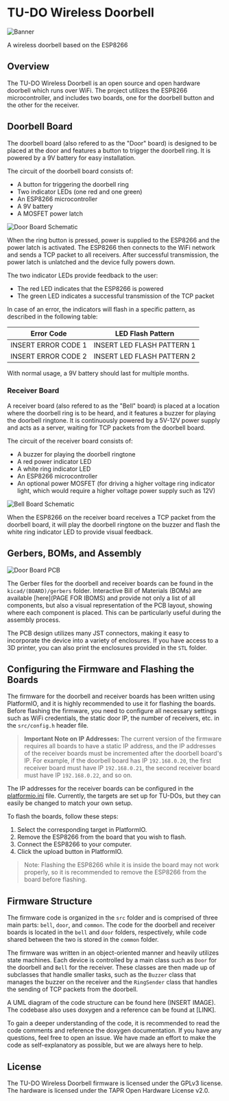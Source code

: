# TU-DO Wireless Doorbell

![Banner](img/Banner.png)

A wireless doorbell based on the ESP8266

## Overview

The TU-DO Wireless Doorbell is an open source and open hardware doorbell which runs over WiFi. The project utilizes the ESP8266 microcontroller, and includes two boards, one for the doorbell button and the other for the receiver.

## Doorbell Board

The doorbell board (also refered to as the "Door" board) is designed to be placed at the door and features a button to trigger the doorbell ring. It is powered by a 9V battery for easy installation.

The circuit of the doorbell board consists of:
- A button for triggering the doorbell ring
- Two indicator LEDs (one red and one green)
- An ESP8266 microcontroller
- A 9V battery
- A MOSFET power latch

![Door Board Schematic](img/DoorSchem.png)

When the ring button is pressed, power is supplied to the ESP8266 and the power latch is activated. The ESP8266 then connects to the WiFi network and sends a TCP packet to all receivers. After successful transmission, the power latch is unlatched and the device fully powers down.

The two indicator LEDs provide feedback to the user:
- The red LED indicates that the ESP8266 is powered
- The green LED indicates a successful transmission of the TCP packet

In case of an error, the indicators will flash in a specific pattern, as described in the following table:

| Error Code | LED Flash Pattern |
|------------|-------------------|
| INSERT ERROR CODE 1 | INSERT LED FLASH PATTERN 1 |
| INSERT ERROR CODE 2 | INSERT LED FLASH PATTERN 2 |

With normal usage, a 9V battery should last for multiple months.

### Receiver Board

A receiver board (also refered to as the "Bell" board) is placed at a location where the doorbell ring is to be heard, and it features a buzzer for playing the doorbell ringtone. It is continuously powered by a 5V-12V power supply and acts as a server, waiting for TCP packets from the doorbell board.

The circuit of the receiver board consists of:
- A buzzer for playing the doorbell ringtone
- A red power indicator LED
- A white ring indicator LED
- An ESP8266 microcontroller
- An optional power MOSFET (for driving a higher voltage ring indicator light, which would require a higher voltage power supply such as 12V)

![Bell Board Schematic](img/BellSchem.png)

When the ESP8266 on the receiver board receives a TCP packet from the doorbell board, it will play the doorbell ringtone on the buzzer and flash the white ring indicator LED to provide visual feedback.

## Gerbers, BOMs, and Assembly

![Door Board PCB](img/DoorPCB.png)

The Gerber files for the doorbell and receiver boards can be found in the `kicad/(BOARD)/gerbers` folder. Interactive Bill of Materials (BOMs) are available [here](PAGE FOR IBOMS) and provide not only a list of all components, but also a visual representation of the PCB layout, showing where each component is placed. This can be particularly useful during the assembly process.

The PCB design utilizes many JST connectors, making it easy to incorporate the device into a variety of enclosures. If you have access to a 3D printer, you can also print the enclosures provided in the `STL` folder.

## Configuring the Firmware and Flashing the Boards

The firmware for the doorbell and receiver boards has been written using PlatformIO, and it is highly recommended to use it for flashing the boards. Before flashing the firmware, you need to configure all necessary settings such as WiFi credentials, the static door IP, the number of receivers, etc. in the `src/config.h` header file.

> **Important Note on IP Addresses:** The current version of the firmware requires all boards to have a static IP address, and the IP addresses of the receiver boards must be incremented after the doorbell board's IP. For example, if the doorbell board has IP `192.168.0.20`, the first receiver board must have IP `192.168.0.21`, the second receiver board must have IP `192.168.0.22`, and so on.

The IP addresses for the receiver boards can be configured in the [platformio.ini](platformio.ini) file. Currently, the targets are set up for TU-DOs, but they can easily be changed to match your own setup.

To flash the boards, follow these steps:
1. Select the corresponding target in PlatformIO.
2. Remove the ESP8266 from the board that you wish to flash.
3. Connect the ESP8266 to your computer.
4. Click the upload button in PlatformIO.

> Note: Flashing the ESP8266 while it is inside the board may not work properly, so it is recommended to remove the ESP8266 from the board before flashing.

## Firmware Structure

The firmware code is organized in the `src` folder and is comprised of three main parts: `bell`, `door`, and `common`. The code for the doorbell and receiver boards is located in the `bell` and `door` folders, respectively, while code shared between the two is stored in the `common` folder.

The firmware was written in an object-oriented manner and heavily utilizes state machines. Each device is controlled by a main class such as `Door` for the doorbell and `Bell` for the receiver. These classes are then made up of subclasses that handle smaller tasks, such as the `Buzzer` class that manages the buzzer on the receiver and the `RingSender` class that handles the sending of TCP packets from the doorbell.

A UML diagram of the code structure can be found here (INSERT IMAGE). The codebase also uses doxygen and a reference can be found at [LINK].

To gain a deeper understanding of the code, it is recommended to read the code comments and reference the doxygen documentation. If you have any questions, feel free to open an issue. We have made an effort to make the code as self-explanatory as possible, but we are always here to help.

## License

The TU-DO Wireless Doorbell firmware is licensed under the GPLv3 license. The hardware is licensed under the TAPR Open Hardware License v2.0.

